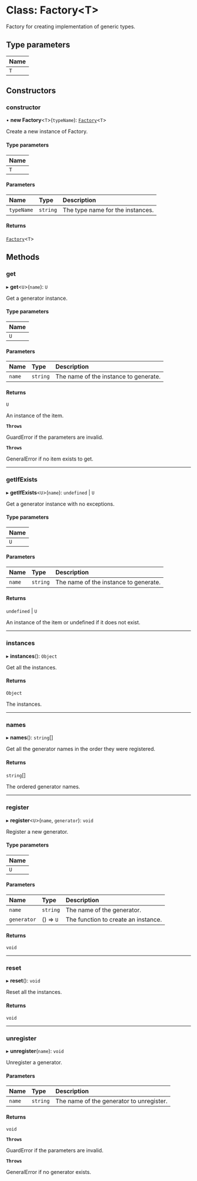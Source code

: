 # Class: Factory\<T\>

Factory for creating implementation of generic types.

## Type parameters

| Name |
| :------ |
| `T` |

## Constructors

### constructor

• **new Factory**\<`T`\>(`typeName`): [`Factory`](Factory.md)\<`T`\>

Create a new instance of Factory.

#### Type parameters

| Name |
| :------ |
| `T` |

#### Parameters

| Name | Type | Description |
| :------ | :------ | :------ |
| `typeName` | `string` | The type name for the instances. |

#### Returns

[`Factory`](Factory.md)\<`T`\>

## Methods

### get

▸ **get**\<`U`\>(`name`): `U`

Get a generator instance.

#### Type parameters

| Name |
| :------ |
| `U` |

#### Parameters

| Name | Type | Description |
| :------ | :------ | :------ |
| `name` | `string` | The name of the instance to generate. |

#### Returns

`U`

An instance of the item.

**`Throws`**

GuardError if the parameters are invalid.

**`Throws`**

GeneralError if no item exists to get.

___

### getIfExists

▸ **getIfExists**\<`U`\>(`name`): `undefined` \| `U`

Get a generator instance with no exceptions.

#### Type parameters

| Name |
| :------ |
| `U` |

#### Parameters

| Name | Type | Description |
| :------ | :------ | :------ |
| `name` | `string` | The name of the instance to generate. |

#### Returns

`undefined` \| `U`

An instance of the item or undefined if it does not exist.

___

### instances

▸ **instances**(): `Object`

Get all the instances.

#### Returns

`Object`

The instances.

___

### names

▸ **names**(): `string`[]

Get all the generator names in the order they were registered.

#### Returns

`string`[]

The ordered generator names.

___

### register

▸ **register**\<`U`\>(`name`, `generator`): `void`

Register a new generator.

#### Type parameters

| Name |
| :------ |
| `U` |

#### Parameters

| Name | Type | Description |
| :------ | :------ | :------ |
| `name` | `string` | The name of the generator. |
| `generator` | () => `U` | The function to create an instance. |

#### Returns

`void`

___

### reset

▸ **reset**(): `void`

Reset all the instances.

#### Returns

`void`

___

### unregister

▸ **unregister**(`name`): `void`

Unregister a generator.

#### Parameters

| Name | Type | Description |
| :------ | :------ | :------ |
| `name` | `string` | The name of the generator to unregister. |

#### Returns

`void`

**`Throws`**

GuardError if the parameters are invalid.

**`Throws`**

GeneralError if no generator exists.
